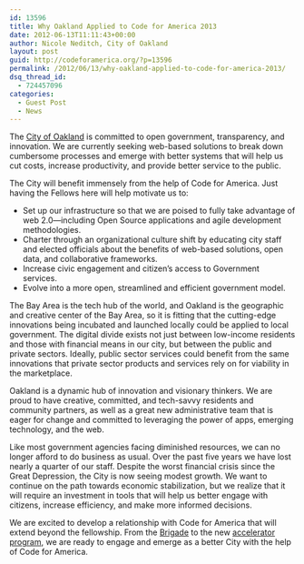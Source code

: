 ```yaml
---
id: 13596
title: Why Oakland Applied to Code for America 2013
date: 2012-06-13T11:11:43+00:00
author: Nicole Neditch, City of Oakland
layout: post
guid: http://codeforamerica.org/?p=13596
permalink: /2012/06/13/why-oakland-applied-to-code-for-america-2013/
dsq_thread_id:
  - 724457096
categories:
  - Guest Post
  - News
---
```

The [City of Oakland](http://www2.oaklandnet.com/) is committed to open government, transparency, and innovation. We are currently seeking web-based solutions to break down cumbersome processes and emerge with better systems that will help us cut costs, increase productivity, and provide better service to the public.

The City will benefit immensely from the help of Code for America. Just having the Fellows here will help motivate us to:

  * Set up our infrastructure so that we are poised to fully take advantage of web 2.0—including Open Source applications and agile development methodologies.
  * Charter through an organizational culture shift by educating city staff and elected officials about the benefits of web-based solutions, open data, and collaborative frameworks.
  * Increase civic engagement and citizen’s access to Government services.
  * Evolve into a more open, streamlined and efficient government model.

The Bay Area is the tech hub of the world, and Oakland is the geographic and creative center of the Bay Area, so it is fitting that the cutting-edge innovations being incubated and launched locally could be applied to local government. The digital divide exists not just between low-income residents and those with financial means in our city, but between the public and private sectors. Ideally, public sector services could benefit from the same innovations that private sector products and services rely on for viability in the marketplace.

Oakland is a dynamic hub of innovation and visionary thinkers. We are proud to have creative, committed, and tech-savvy residents and community partners, as well as a great new administrative team that is eager for change and committed to leveraging the power of apps, emerging technology, and the web.

Like most government agencies facing diminished resources, we can no longer afford to do business as usual. Over the past five years we have lost nearly a quarter of our staff. Despite the worst financial crisis since the Great Depression, the City is now seeing modest growth. We want to continue on the path towards economic stabilization, but we realize that it will require an investment in tools that will help us better engage with citizens, increase efficiency, and make more informed decisions.

We are excited to develop a relationship with Code for America that will extend beyond the fellowship. From the [Brigade](http://brigade.codeforamerica.org/) to the new [accelerator program](http://codeforamerica.org/accelerator/), we are ready to engage and emerge as a better City with the help of Code for America.